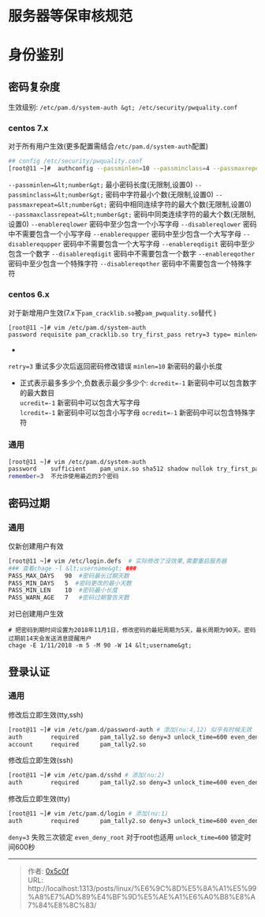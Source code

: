 # 服务器等保审核规范


# 身份鉴别
## 密码复杂度
生效级别: `/etc/pam.d/system-auth &gt; /etc/security/pwquality.conf`
### centos 7.x   
对于所有用户生效(更多配置需结合`/etc/pam.d/system-auth`配置) 
```bash
## config /etc/security/pwquality.conf
[root@11 ~]#  authconfig --passminlen=10 --passminclass=4 --passmaxrepeat=4 --enablerequpper --enablereqlower --enablereqdigit --enablereqother --update 
```
  `--passminlen=&lt;number&gt;`     最小密码长度(无限制,设置0)
  `--passminclass=&lt;number&gt;`   密码中字符最小个数(无限制,设置0)
  `--passmaxrepeat=&lt;number&gt;`  密码中相同连续字符的最大个数(无限制,设置0)
  `--passmaxclassrepeat=&lt;number&gt;` 密码中同类连续字符的最大个数(无限制,设置0)
  `--enablereqlower`        密码中至少包含一个小写字母
  `--disablereqlower`       密码中不需要包含一个小写字母
  `--enablerequpper`        密码中至少包含一个大写字母
  `--disablerequpper`       密码中不需要包含一个大写字母
  `--enablereqdigit`        密码中至少包含一个数字
  `--disablereqdigit`       密码中不需要包含一个数字
  `--enablereqother`        密码中至少包含一个特殊字符
  `--disablereqother`       密码中不需要包含一个特殊字符
###  centos 6.x  
对于新增用户生效(7.x下`pam_cracklib.so`被`pam_pwquality.so`替代 )
```bash
[root@11 ~]# vim /etc/pam.d/system-auth
password requisite pam_cracklib.so try_first_pass retry=3 type= minlen=8 dcredit=-1 ucredit=-1 lcredit=-1 ocredit=-1 
```
- 
 `retry=3`       重试多少次后返回密码修改错误
 `minlen=10`      新密码的最小长度  
- 正式表示最多多少个,负数表示最少多少个:
 `dcredit=-1`     新密码中可以包含数字的最大数目  
 `ucredit=-1`     新密码中可以包含大写字母  
 `lcredit=-1`     新密码中可以包含小写字母 
 `ocredit=-1`     新密码中可以包含特殊字符  

### 通用
```bash 
[root@11 ~]# vim /etc/pam.d/system-auth
password    sufficient    pam_unix.so sha512 shadow nullok try_first_pass use_authtok remember=3
remember=3  不允许使用最近的3个密码
```  
## 密码过期  
### 通用  
仅新创建用户有效
```bash
[root@11 ~]# vim /etc/login.defs  # 实际修改了没效果,需要重启服务器
### 查看chage -l &lt;username&gt; ### 
PASS_MAX_DAYS   90  #密码最长过期天数
PASS_MIN_DAYS   5  #密码更改的最小天数
PASS_MIN_LEN    10  #密码最小长度
PASS_WARN_AGE   7   #密码过期警告天数
```
对已创建用户生效 
```
# 把密码到期时间设置为2018年11月1日，修改密码的最短周期为5天，最长周期为90天。密码过期前14天会发送消息提醒用户
chage -E 1/11/2018 -m 5 -M 90 -W 14 &lt;username&gt;
```
## 登录认证
### 通用 
修改后立即生效(tty,ssh)
```bash
[root@11 ~]# vim /etc/pam.d/password-auth # 添加(nu:4,12) 似乎有时候无效
auth        required      pam_tally2.so deny=3 unlock_time=600 even_deny_root unlock_time=300
account     required      pam_tally2.so
```
修改后立即生效(ssh)
```bash 
[root@11 ~]# vim /etc/pam.d/sshd # 添加(nu:2)
auth        required      pam_tally2.so deny=3 unlock_time=600 even_deny_root unlock_time=300
```
修改后立即生效(tty)
```bash
[root@11 ~]# vim /etc/pam.d/login # 添加(nu:1)
auth        required      pam_tally2.so deny=3 unlock_time=600 even_deny_root unlock_time=300
```
`deny=3`            失败三次锁定
`even_deny_root`    对于root也适用
`unlock_time=600`   锁定时间600秒 


---

> 作者: [0x5c0f](https://blog.0x5c0f.cc)  
> URL: http://localhost:1313/posts/linux/%E6%9C%8D%E5%8A%A1%E5%99%A8%E7%AD%89%E4%BF%9D%E5%AE%A1%E6%A0%B8%E8%A7%84%E8%8C%83/  

